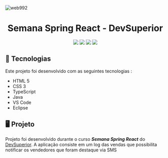 ![web992](https://user-images.githubusercontent.com/80559882/179343920-b219667c-0e4e-4cff-bef2-74624308d95b.png)

<h1 align="center">
  Semana Spring React - DevSuperior
</h1>

<p align="center">
    <img src="https://img.shields.io/github/languages/count/MatheusPrudente/dsmeta"/>
    <img src="https://img.shields.io/github/repo-size/MatheusPrudente/dsmeta"/>
    <img src="https://img.shields.io/github/last-commit/MatheusPrudente/dsmeta"/>
    <img src="https://img.shields.io/github/issues/MatheusPrudente/dsmeta"/>
</p> 

## 	:rocket: Tecnologias 

Este projeto foi desenvolvido com as seguintes tecnologias : 

<ul>
  <li>HTML 5</li>
  <li>CSS 3</li>
  <li>TypeScript</li>
  <li>Java</li>
  <li>VS Code</li>
  <li>Eclipse</li>
</ul>

## :desktop_computer: Projeto

  Projeto foi desenvolvido durante o curso *__Semana Spring React__* do [DevSuperior](https://www.youtube.com/channel/UC3twHmWQwtqEO7u-gB_2f7g). A aplicação consiste em um log das vendas que possibilita notificar os vendedores que foram destaque via SMS 
